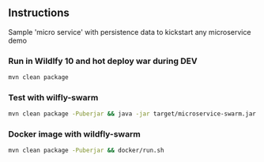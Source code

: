 
## Instructions

Sample 'micro service' with persistence data to kickstart any microservice demo

### Run in Wildlfy 10 and hot deploy war during DEV

```bash
mvn clean package
```

### Test with wilfly-swarm

```bash
mvn clean package -Puberjar && java -jar target/microservice-swarm.jar
```

### Docker image with wildfly-swarm 

```bash
mvn clean package -Puberjar && docker/run.sh
```
